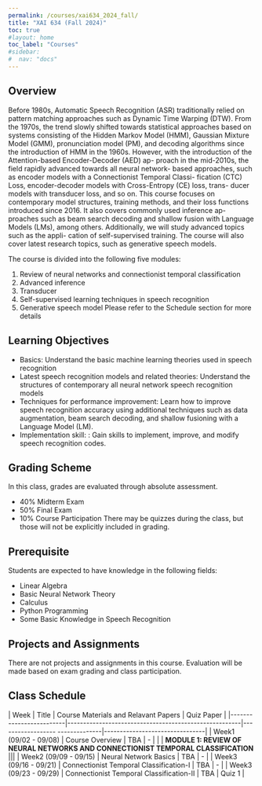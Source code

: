 ```yaml
---
permalink: /courses/xai634_2024_fall/
title: "XAI 634 (Fall 2024)"
toc: true
#layout: home
toc_label: "Courses"
#sidebar:
#  nav: "docs"
---
```


## Overview

Before 1980s, Automatic Speech Recognition (ASR) traditionally relied on pattern
matching approaches such as Dynamic Time Warping (DTW). From the 1970s, the
trend slowly shifted towards statistical approaches based on systems consisting
of the Hidden Markov Model (HMM), Gaussian Mixture Model (GMM), pronunciation
model (PM), and decoding algorithms since the introduction of HMM in the 1960s.
However, with the introduction of the Attention-based Encoder-Decoder (AED) ap-
proach in the mid-2010s, the field rapidly advanced towards all neural network-
based approaches, such as encoder models with a Connectionist Temporal Classi-
fication (CTC) Loss, encoder-decoder models with Cross-Entropy (CE) loss, trans-
ducer models with transducer loss, and so on.
This course focuses on contemporary model structures, training methods, and their
loss functions introduced since 2016. It also covers commonly used inference ap-
proaches such as beam search decoding and shallow fusion with Language Models
(LMs), among others. Additionally, we will study advanced topics such as the appli-
cation of self-supervised training. The course will also cover latest research topics,
such as generative speech models.


The course is divided into the following five modules:

1. Review of neural networks and connectionist temporal classification
2. Advanced inference
3. Transducer
4. Self-supervised learning techniques in speech recognition
5. Generative speech model
Please refer to the Schedule section for more details

## Learning Objectives

- Basics: Understand the basic machine learning theories used in speech recognition
- Latest speech recognition models and related theories: Understand the structures of contemporary all neural network speech recognition models
- Techniques for performance improvement: Learn how to improve speech recognition accuracy using additional techniques such as data augmentation, beam search decoding, and shallow fusioning with a Language Model (LM).
- Implementation skill: : Gain skills to implement, improve, and modify speech recognition codes.

## Grading Scheme
In this class, grades are evaluated through absolute assessment.
 - 40% Midterm Exam
 - 50% Final Exam
 - 10% Course Participation
There may be quizzes during the class, but those will not be explicitly included in
grading.

## Prerequisite
Students are expected to have knowledge in the following fields:
- Linear Algebra
- Basic Neural Network Theory
- Calculus
- Python Programming
- Some Basic Knowledge in Speech Recognition


## Projects and Assignments
There are not projects and assignments in this course. Evaluation will be made
based on exam grading and class participation.


## Class Schedule

 |       Week              |         Title                                         |   Course Materials and Relavant Papers     |   Quiz Paper        |
 |-------------------------|-------------------------------------------------------|------------------ --------------|--------------------------------|
 |  Week1 (09/02 - 09/08)  |      Course Overview                                  |               TBA               |                -               |
 |                         |  **MODULE 1: REVIEW OF NEURAL NETWORKS AND CONNECTIONIST TEMPORAL CLASSIFICATION**                                     |||
 |  Week2 (09/09 - 09/15)  |   Neural Network Basics                               |               TBA               |                -               |
 |  Week3 (09/16 - 09/21)  |   Connectionist Temporal Classification-I             |               TBA               |                -               |
 |  Week3 (09/23 - 09/29)  |   Connectionist Temporal Classification-II            |               TBA               |           Quiz 1               |
